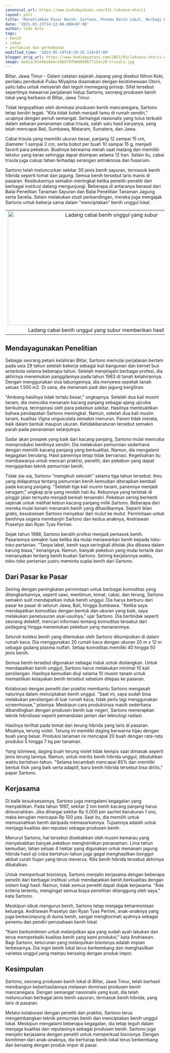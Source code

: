 ```yaml
---
canonical_url: https://www.budidayatani.com/431-laksana-otorii
layout: post
title: 'Menaklukkan Pasar Benih: Sartono, Penemu Benih Lokal, Berbagi Rahasia Suksesnya!'
date: '2021-03-23T14:12:00.000+07:00'
author: Yudi Anto
tags:
- benih
- cabai
- pertanian dan perkebunan
modified_time: '2023-05-19T18:29:26.118+07:00'
blogger_orig_url: https://www.budidayatani.com/2021/03/laksana-otorii-otorii.html
image: media/93e9ba0e4c3d69f9796090967713ec29-trisula.jpg
---
```

<p>Blitar, Jawa Timur - Dalam catatan sejarah Jepang yang disebut Nihon Koki, perilaku penduduk Pulau Miyajima disamakan dengan keistimewaan Otorii, yaitu tabu untuk menyerah dan teguh memegang prinsip. Sifat tersebut sepertinya mewarnai perjalanan hidup Sartono, seorang produsen benih lokal yang berbasis di Blitar, Jawa Timur.</p><p>Tidak tergoyahkan oleh dominasi produsen benih mancanegara, Sartono tetap berdiri tegak. "Kita tidak boleh menjadi tamu di rumah sendiri," ucapnya dengan penuh semangat. Semangat nasionalis yang tulus terbukti dalam sebaran penanaman cabai trisula, salah satu hasil karyanya, yang telah mencapai Bali, Sumbawa, Mataram, Sumatera, dan Jawa.</p><p>Cabai trisula yang memiliki ukuran besar, panjang 12 sampai 15 cm, diameter 1 sampai 2 cm, serta bobot per buah 10 sampai 15 g, menjadi favorit para pekebun. Buahnya berwarna merah saat matang dan memiliki tekstur yang keras sehingga dapat disimpan selama 12 hari. Selain itu, cabai trisula juga cukup tahan terhadap serangan antraknosa dan fusarium.</p><p>Sartono telah meluncurkan sekitar 30 jenis benih sayuran, termasuk benih hibrida seperti tomat dan jagung. Semua benih tersebut laris manis di pasaran. Kesibukannya semakin meningkat ketika peneliti-peneliti dari berbagai institusi datang mengunjungi. Beberapa di antaranya berasal dari Balai Penelitian Tanaman Sayuran dan Balai Penelitian Tanaman Jagung serta Serelia. Selain melakukan studi perbandingan, mereka juga mengajak Sartono untuk bekerja sama dalam "menciptakan" benih unggul lokal.</p><table align="center" cellpadding="0" cellspacing="0" class="tr-caption-container" style="margin-left: auto; margin-right: auto;"><tbody><tr><td style="text-align: center;"><a href="https://blogger.googleusercontent.com/img/b/R29vZ2xl/AVvXsEgbual9eH13-EW464yBcWNVs1HpPRB3XSORPlzm8jG_dCmCBOyS8QhAb3lBnToFPlyDGYvlgkAhMeg6lbajAjR6vPy2BiOKSBOYprVAu8HSu_gtyLqb9na8iFW_iBim4LEG2AOxVcmlEOng05U7NMGxUdBbhxjXPdRXYq68Z3ez62tUob1gbP9pYyrLyw/s2133/trisula.jpg" imageanchor="1" style="margin-left: auto; margin-right: auto;"><img alt="Ladang cabai benih unggul yang subur" border="0" data-original-height="1200" data-original-width="2133" height="360" src="https://blogger.googleusercontent.com/img/b/R29vZ2xl/AVvXsEgbual9eH13-EW464yBcWNVs1HpPRB3XSORPlzm8jG_dCmCBOyS8QhAb3lBnToFPlyDGYvlgkAhMeg6lbajAjR6vPy2BiOKSBOYprVAu8HSu_gtyLqb9na8iFW_iBim4LEG2AOxVcmlEOng05U7NMGxUdBbhxjXPdRXYq68Z3ez62tUob1gbP9pYyrLyw/w640-h360/trisula.jpg" title="Ladang Cabai Benih Unggul: Keindahan dan Produktivitas di Tengah Hamparan Hijau" width="640" /></a></td></tr><tr><td class="tr-caption" style="text-align: center;">Ladang cabai benih unggul yang subur memberikan hasil melimpah.</td></tr></tbody></table><h2>Mendayagunakan Penelitian</h2><p>Sebagai seorang petani kelahiran Blitar, Sartono memulai perjalanan bertani pada usia 29 tahun setelah bekerja sebagai kuli bangunan dan kernet bus antarkota selama beberapa tahun. Setelah menjelajahi berbagai profesi, dia akhirnya menemukan panggilannya pada tahun 1983 di tanah kelahirannya. Dengan menggunakan sisa tabungannya, dia menyewa sepetak tanah seluas 1.500 m2. Di sana, dia menanam padi dan jagung bergiliran.</p><p>"Ambang hasilnya tidak terlalu besar," ungkapnya. Setelah dua kali musim tanam, dia mencoba menanam kacang panjang sebagai ajang ujicoba berikutnya, terinspirasi oleh para pekebun sekitar. Hasilnya membuktikan bahwa pendapatan Sartono meningkat. Namun, setelah dua kali musim tanam, kualitas Vigna unguiculata semakin menurun. Panen tidak merata, baik dalam bentuk maupun ukuran. Ketidakberaturan tersebut semakin parah pada penanaman selanjutnya.</p><p>Sadar akan prospek yang baik dari kacang panjang, Sartono mulai mencoba memproduksi benihnya sendiri. Dia melakukan pemurnian sederhana dengan memilih kacang panjang yang berkualitas. Namun, dia mengalami kegagalan berulang. Hasil panennya tetap tidak bervariasi. Kegelisahan itu membawanya untuk mencari praktisi, peneliti, dan pekebun yang dapat mengajarkan teknik pemurnian benih.</p><p>Tidak sia-sia, Sartono "mengikuti sekolah" selama tiga tahun tersebut. Ilmu yang didapatnya tentang pemurnian benih kemudian diterapkan kembali pada kacang panjang. "Setelah tiga kali musim tanam, panennya menjadi seragam," ungkap pria yang rendah hati itu. Kebunnya yang terletak di pinggir jalan ternyata menjadi berkah tersendiri. Pekebun sering berhenti sejenak untuk melihat kebun kacang panjang milik Sartono. Beberapa dari mereka mulai berani menanam benih yang dihasilkannya. Seperti iklan gratis, kesuksesan Sartono menyebar dari mulut ke mulut. Permintaan untuk benihnya segera membanjiri Sartono dan kedua anaknya, Andriawan Prasetyo dan Ryan Tyas Pertiwi.</p><p>Sejak tahun 1988, Sartono beralih profesi menjadi pemasok benih. Pasarannya semakin luas ketika dia mulai menawarkan benih kepada toko-toko pertanian. "Tanpa label, benih saya seringkali ditolak jika dibawa dalam karung biasa," kenangnya. Namun, banyak pekebun yang mulai tertarik dan menanyakan tentang benih buatan Sartono. Seiring berjalannya waktu, toko-toko pertanian justru meminta suplai benih dari Sartono.</p><h2>Dari Pasar ke Pasar</h2><p>Seiring dengan peningkatan permintaan untuk berbagai komoditas yang ditangkarkannya, seperti sawi, mentimun, tomat, cabai, dan terung, Sartono semakin sulit mendapatkan induk benih unggul. Dia harus berburu dari pasar ke pasar di seluruh Jawa, Bali, hingga Sumbawa. "Ketika saya mendapatkan komoditas dengan bentuk dan ukuran yang baik, saya melakukan penelusuran asal-usulnya," ujar Sartono. Dia bertindak seperti seorang detektif, mencari informasi tentang komoditas tersebut dari pedagang hingga menemukan pekebun yang menanamnya.</p><p>Seluruh koleksi benih yang ditemukan oleh Sartono dikumpulkan di dalam rumah kaca. Dia menggunakan 20 rumah kaca dengan ukuran 20 m x 12 m sebagai gudang plasma nutfah. Setiap komoditas memiliki 40 hingga 50 jenis benih.</p><p>Semua benih tersebut digunakan sebagai induk untuk disilangkan. Untuk mendapatkan benih unggul, Sartono harus melakukan minimal 10 kali persilangan. Hasilnya kemudian diuji selama 10 musim tanam untuk memastikan kelayakan benih tersebut sebelum dilepas ke pasaran.</p><p>Kolaborasi dengan peneliti dan praktisi membantu Sartono mengasah nalurinya dalam menciptakan benih unggul. "Saat ini, saya sudah bisa melakukan persilangan di luar rumah kaca, tidak perlu lagi menggunakan screenhouse," jelasnya. Meskipun cara produksinya masih sederhana dibandingkan dengan produsen benih luar negeri, Sartono menerapkan teknik hibridisasi seperti pemandulan jantan dan teknologi radiasi.</p><p>Hasilnya terlihat pada tomat dan terung hibrida yang laris di pasaran. Misalnya, terung violet. Terung ini memiliki daging berwarna hijau dengan buah yang besar. Produksi tanaman ini mencapai 20 buah dengan rata-rata produksi 5 hingga 7 kg per tanaman.</p><p>Yang istimewa, daging buah terung violet tidak kempis saat dimasak seperti jenis terung lainnya. Namun, untuk merilis benih hibrida unggul, dibutuhkan waktu bertahun-tahun. "Selama kecambah mencapai 85% dan memiliki bentuk fisik yang baik serta adaptif, baru benih hibrida tersebut bisa dirilis," papar Sartono.</p><h2>Kerjasama</h2><p>Di balik kesuksesannya, Sartono juga mengalami kegagalan yang menyakitkan. Pada tahun 1997, sekitar 2 ton benih kacang panjang harus dimusnahkan. Jika dihargai sekitar Rp 5.000 per sachet berukuran 1 ons, maka kerugian mencapai Rp 100 juta. Saat itu, dia memilih untuk memusnahkan benih daripada memasarkannya. Tujuannya adalah untuk menjaga kualitas dan reputasi sebagai produsen benih.</p><p>Menurut Sartono, hal tersebut disebabkan oleh musim kemarau yang menyebabkan banyak pekebun menghentikan penanaman. Lima tahun kemudian, lahan seluas 4 hektar yang digunakan untuk menanam jagung hibrida hasil uji coba bertahun-tahun juga gagal menghasilkan bonggol akibat curah hujan yang terus menerus. Rilis benih hibrida tersebut akhirnya dibatalkan.</p><p>Untuk memperkuat bisnisnya, Sartono menjalin kerjasama dengan beberapa peneliti dari berbagai institusi untuk mendapatkan benih berkualitas dengan sistem bagi hasil. Namun, tidak semua peneliti dapat diajak kerjasama. "Ada kriteria tertentu, mengingat semua biaya penelitian ditanggung oleh saya," kata Sartono.</p><p>Meskipun sibuk mengurus benih, Sartono tetap menjaga keharmonisan keluarga. Andriawan Prasetyo dan Ryan Tyas Pertiwi, anak-anaknya yang juga berkecimpung di dunia benih, sangat menghormati ayahnya sebagai penemu dan pendiri perusahaan benih lokal.</p><p>"Kami berkomitmen untuk melanjutkan apa yang sudah ayah lakukan dan terus memperbaiki kualitas benih yang kami produksi," kata Andriawan. Bagi Sartono, keturunan yang melanjutkan bisnisnya adalah impian terbesarnya. Dia ingin benih lokal terus berkembang dan menghasilkan varietas unggul yang mampu bersaing dengan produk impor.</p><h2>Kesimpulan</h2><p>Sartono, seorang produsen benih lokal di Blitar, Jawa Timur, telah berhasil membangun keberhasilannya melawan dominasi produsen benih mancanegara. Dengan semangat nasionalis yang kuat, dia telah meluncurkan berbagai jenis benih sayuran, termasuk benih hibrida, yang laris di pasaran.</p><p>Melalui kolaborasi dengan peneliti dan praktisi, Sartono terus mengembangkan teknik pemurnian benih dan menciptakan benih unggul lokal. Meskipun mengalami beberapa kegagalan, dia tetap teguh dalam menjaga kualitas dan reputasinya sebagai produsen benih. Sartono juga menjalin kerjasama dengan peneliti untuk memperkuat bisnisnya. Dengan komitmen dari anak-anaknya, dia berharap benih lokal terus berkembang dan bersaing dengan produk impor di pasar.</p>